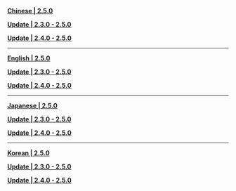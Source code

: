 **[Chinese | 2.5.0](https://autopatchcn.yuanshen.com/client_app/download/pc_zip/20220125104630_obObq2oqPuPFT2Zt/Audio_Chinese_2.5.0.zip)**

**[Update | 2.3.0 - 2.5.0](https://autopatchcn.yuanshen.com/client_app/update/hk4e_cn/18/zh-cn_2.3.0_2.5.0_hdiff_QX8uiUWDEKtaNc7Y.zip)**

**[Update | 2.4.0 - 2.5.0](https://autopatchcn.yuanshen.com/client_app/update/hk4e_cn/18/zh-cn_2.4.0_2.5.0_hdiff_iMV0jFhZnJf9e1E2.zip)**

---

**[English | 2.5.0](https://autopatchcn.yuanshen.com/client_app/download/pc_zip/20220125104630_obObq2oqPuPFT2Zt/Audio_English(US)_2.5.0.zip)**

**[Update | 2.3.0 - 2.5.0](https://autopatchcn.yuanshen.com/client_app/update/hk4e_cn/18/en-us_2.3.0_2.5.0_hdiff_Fh4wcf2JuoGKLOIq.zip)**

**[Update | 2.4.0 - 2.5.0](https://autopatchcn.yuanshen.com/client_app/update/hk4e_cn/18/en-us_2.4.0_2.5.0_hdiff_NqsACMoZrPGfxUae.zip)**

---

**[Japanese | 2.5.0](https://autopatchcn.yuanshen.com/client_app/download/pc_zip/20220125104630_obObq2oqPuPFT2Zt/Audio_Japanese_2.5.0.zip)**

**[Update | 2.3.0 - 2.5.0](https://autopatchcn.yuanshen.com/client_app/update/hk4e_cn/18/ja-jp_2.3.0_2.5.0_hdiff_4GhrqoQIdsp0CwSe.zip)**

**[Update | 2.4.0 - 2.5.0](https://autopatchcn.yuanshen.com/client_app/update/hk4e_cn/18/ja-jp_2.4.0_2.5.0_hdiff_A3Zd9Uwf6x8jhNan.zip)**

---

**[Korean | 2.5.0](https://autopatchcn.yuanshen.com/client_app/download/pc_zip/20220125104630_obObq2oqPuPFT2Zt/Audio_Korean_2.5.0.zip)**

**[Update | 2.3.0 - 2.5.0](https://autopatchcn.yuanshen.com/client_app/update/hk4e_cn/18/ko-kr_2.3.0_2.5.0_hdiff_eb2EFVxrizdMmqHJ.zip)**

**[Update | 2.4.0 - 2.5.0](https://autopatchcn.yuanshen.com/client_app/update/hk4e_cn/18/ko-kr_2.4.0_2.5.0_hdiff_xFHXu1MbnRlkp2YB.zip)**
